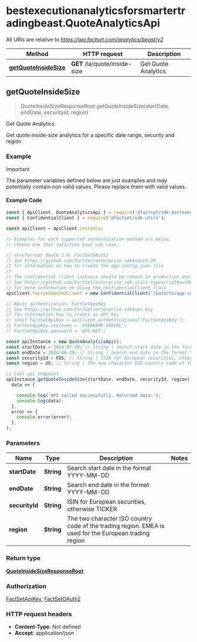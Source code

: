# bestexecutionanalyticsforsmartertradingbeast.QuoteAnalyticsApi

All URIs are relative to *https://api.factset.com/analytics/beast/v2*

Method | HTTP request | Description
------------- | ------------- | -------------
[**getQuoteInsideSize**](QuoteAnalyticsApi.md#getQuoteInsideSize) | **GET** /la/quote/inside-size | Get Quote Analytics



## getQuoteInsideSize

> QuoteInsideSizeResponseRoot getQuoteInsideSize(startDate, endDate, securityId, region)

Get Quote Analytics

Get quote inside-size analytics for a specific date range, security and region

### Example

> [!IMPORTANT]
> The parameter variables defined below are just examples and may potentially contain non valid values. Please replace them with valid values.

#### Example Code

```javascript
const { ApiClient, QuoteAnalyticsApi } = require('@factset/sdk-bestexecutionanalyticsforsmartertradingbeast');
const { ConfidentialClient } = require('@factset/sdk-utils');

const apiClient = ApiClient.instance;

// Examples for each supported authentication method are below,
// choose one that satisfies your use case.

// (Preferred) OAuth 2.0: FactSetOAuth2
// See https://github.com/FactSet/enterprise-sdk#oauth-20
// for information on how to create the app-config.json file
//
// The confidential client instance should be reused in production environments.
// See https://github.com/FactSet/enterprise-sdk-utils-typescript#authentication
// for more information on using the ConfidentialClient class
apiClient.factsetOauth2Client = new ConfidentialClient('/path/to/app-config.json');

// Basic authentication: FactSetApiKey
// See https://github.com/FactSet/enterprise-sdk#api-key
// for information how to create an API key
// const FactSetApiKey = apiClient.authentications['FactSetApiKey'];
// FactSetApiKey.username = 'USERNAME-SERIAL';
// FactSetApiKey.password = 'API-KEY';

const apiInstance = new QuoteAnalyticsApi();
const startDate = 2024-07-29; // String | Search start date in the format YYYY-MM-DD
const endDate = 2024-08-29; // String | Search end date in the format YYYY-MM-DD
const securityId = FDS; // String | ISIN for European securities, otherwise TICKER
const region = US; // String | The two character ISO country code of the trading region. EMEA is used for the European trading region

// Call api endpoint
apiInstance.getQuoteInsideSize(startDate, endDate, securityId, region).then(
  data => {

    console.log('API called successfully. Returned data:');
    console.log(data);
  },
  error => {
    console.error(error);
  },
);

```


### Parameters


Name | Type | Description  | Notes
------------- | ------------- | ------------- | -------------
 **startDate** | **String**| Search start date in the format YYYY-MM-DD | 
 **endDate** | **String**| Search end date in the format YYYY-MM-DD | 
 **securityId** | **String**| ISIN for European securities, otherwise TICKER | 
 **region** | **String**| The two character ISO country code of the trading region. EMEA is used for the European trading region | 

### Return type

[**QuoteInsideSizeResponseRoot**](QuoteInsideSizeResponseRoot.md)

### Authorization

[FactSetApiKey](../README.md#FactSetApiKey), [FactSetOAuth2](../README.md#FactSetOAuth2)

### HTTP request headers

- **Content-Type**: Not defined
- **Accept**: application/json

